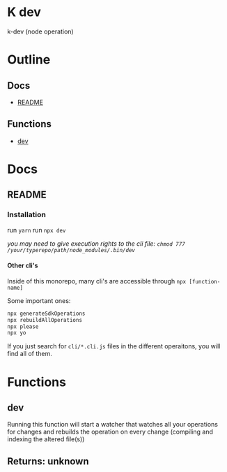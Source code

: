 # K dev

k-dev (node operation)



# Outline

## Docs

- [README](#README)

## Functions

- [dev](#dev)



# Docs

## README

### Installation

run `yarn`
run `npx dev`

_you may need to give execution rights to the cli file: `chmod 777 /your/typerepo/path/node_modules/.bin/dev`_


#### Other cli's

Inside of this monorepo, many cli's are accessible through `npx [function-name]`

Some important ones:

```bash
npx generateSdkOperations
npx rebuildAllOperations
npx please
npx yo
```

If you just search for `cli/*.cli.js` files in the different operaitons, you will find all of them.


# Functions

## dev

Running this function will start a watcher that watches all your operations for changes and rebuilds the operation on every change (compiling and indexing the altered file(s))

## Returns: unknown

